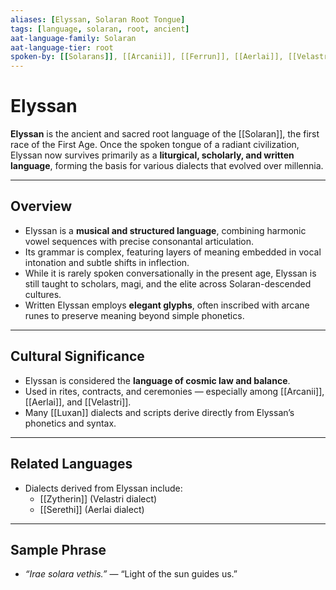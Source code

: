 ```yaml
---
aliases: [Elyssan, Solaran Root Tongue]
tags: [language, solaran, root, ancient]
aat-language-family: Solaran
aat-language-tier: root
spoken-by: [[Solarans]], [[Arcanii]], [[Ferrun]], [[Aerlai]], [[Velastri]]
---
```


# Elyssan

**Elyssan** is the ancient and sacred root language of the [[Solaran]], the first race of the First Age. Once the spoken tongue of a radiant civilization, Elyssan now survives primarily as a **liturgical, scholarly, and written language**, forming the basis for various dialects that evolved over millennia.

---

## Overview

- Elyssan is a **musical and structured language**, combining harmonic vowel sequences with precise consonantal articulation.
- Its grammar is complex, featuring layers of meaning embedded in vocal intonation and subtle shifts in inflection.
- While it is rarely spoken conversationally in the present age, Elyssan is still taught to scholars, magi, and the elite across Solaran-descended cultures.
- Written Elyssan employs **elegant glyphs**, often inscribed with arcane runes to preserve meaning beyond simple phonetics.

---

## Cultural Significance

- Elyssan is considered the **language of cosmic law and balance**.
- Used in rites, contracts, and ceremonies — especially among [[Arcanii]], [[Aerlai]], and [[Velastri]].
- Many [[Luxan]] dialects and scripts derive directly from Elyssan’s phonetics and syntax.

---

## Related Languages

- Dialects derived from Elyssan include:
  - [[Zytherin]] (Velastri dialect)
  - [[Serethi]] (Aerlai dialect)

---

## Sample Phrase

- *“Irae solara vethis.”* — “Light of the sun guides us.”
